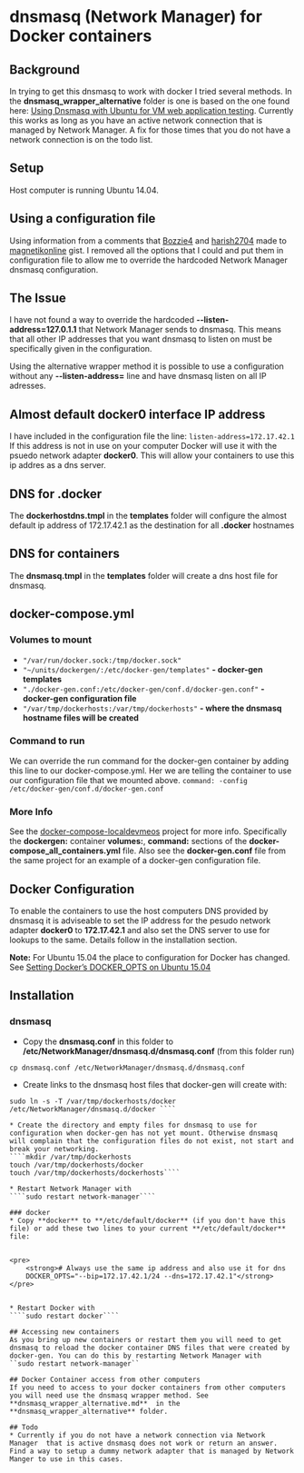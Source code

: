 # dnsmasq (Network Manager) for Docker containers 
## Background
In trying to get this dnsmasq to work with docker I tried several methods.  In the **dnsmasq_wrapper_alternative** folder is one is based on the one found here: [Using Dnsmasq with Ubuntu for VM web application testing](https://gist.github.com/magnetikonline/6236150).  Currently this works as long as you have an active network connection that is managed by Network Manager. A fix for those times that you do not have a network connection is on the todo list.

## Setup
Host computer is running Ubuntu 14.04.

## Using a configuration file
Using information from a comments that  [Bozzie4](https://gist.github.com/Bozzie4)  and [harish2704](https://gist.github.com/harish2704) made to [magnetikonline](https://gist.github.com/magnetikonline) gist. I removed all the options that I could and put them in configuration file to allow me to override the hardcoded Network Manager dnsmasq configuration.

## The Issue
I have not found a way to override the hardcoded **--listen-address=127.0.1.1** that Network Manager sends to dnsmasq. This means that all other IP addresses that you want dnsmasq to listen on must be specifically given in the configuration. 

Using the alternative wrapper method it is possible to use a configuration without any **--listen-address=** line and have dnsmasq listen on all IP adresses. 

## Almost default docker0 interface IP address
I have included in the configuration file the line:
``listen-address=172.17.42.1`` If this address is not in use on your computer Docker will use it with the psuedo network adapter **docker0**. 
This will allow your containers to use this ip addres as a dns server. 

## DNS for .docker
The **dockerhostdns.tmpl** in the **templates** folder will configure the almost default ip address of 172.17.42.1 as the destination for all **.docker** hostnames 

## DNS for containers
The **dnsmasq.tmpl** in the **templates** folder will create a dns host file for dnsmasq.

## docker-compose.yml
### Volumes to mount

- ``"/var/run/docker.sock:/tmp/docker.sock"``
- ``"~/units/dockergen/:/etc/docker-gen/templates"`` **- docker-gen templates**
- ``"./docker-gen.conf:/etc/docker-gen/conf.d/docker-gen.conf"`` **- docker-gen configuration file**
- ``"/var/tmp/dockerhosts:/var/tmp/dockerhosts"`` **- where the dnsmasq hostname files will be created**

### Command to run
We can override the run command for the docker-gen container by adding this line to our docker-compose.yml. Her we are telling the container to use our configuration file that we mounted above.
 ````command: -config /etc/docker-gen/conf.d/docker-gen.conf````

### More Info
See the [docker-compose-localdevmeos](https://github.com/meosch/docker-compose-localdevmeos) project for more info. Specifically the **dockergen:** container **volumes:**, **command:** sections of the **docker-compose_all_containers.yml** file.
Also see the **docker-gen.conf** file from the same project for an example of a docker-gen configuration file.

## Docker Configuration
To enable the containers to use the host computers DNS provided by dnsmasq it is adviseable to set the IP address for the pesudo network adapter **docker0** to **172.17.42.1** and also set the DNS server to use for lookups to the same. Details follow in the installation section.

**Note:** For Ubuntu 15.04 the place to configuration for Docker has changed. See [Setting Docker’s DOCKER_OPTS on Ubuntu 15.04](http://blog.benhall.me.uk/2015/07/setting-dockers-docker_opts-on-ubuntu-15-04/)

## Installation
### dnsmasq
* Copy the **dnsmasq.conf** in this folder to **/etc/NetworkManager/dnsmasq.d/dnsmasq.conf** (from this folder run) 

````cp dnsmasq.conf /etc/NetworkManager/dnsmasq.d/dnsmasq.conf````

* Create links to the dnsmasq host files that docker-gen will create with:

````sudo ln -s -T /var/tmp/dockerhosts/dockerhosts /etc/NetworkManager/dnsmasq.d/dockerhosts
sudo ln -s -T /var/tmp/dockerhosts/docker /etc/NetworkManager/dnsmasq.d/docker ````

* Create the directory and empty files for dnsmasq to use for configuration when docker-gen has not yet mount. Otherwise dnsmasq will complain that the configuration files do not exist, not start and break your networking.
````mkdir /var/tmp/dockerhosts
touch /var/tmp/dockerhosts/docker
touch /var/tmp/dockerhosts/dockerhosts````

* Restart Network Manager with 
````sudo restart network-manager````

### docker
* Copy **docker** to **/etc/default/docker** (if you don't have this file) or add these two lines to your current **/etc/default/docker** file:


<pre>
    <strong># Always use the same ip address and also use it for dns
    DOCKER_OPTS="--bip=172.17.42.1/24 --dns=172.17.42.1"</strong></pre>


* Restart Docker with
````sudo restart docker````

## Accessing new containers
As you bring up new containers or restart them you will need to get dnsmasq to reload the docker container DNS files that were created by docker-gen. You can do this by restarting Network Manager with
``sudo restart network-manager``

## Docker Container access from other computers
If you need to access to your docker containers from other computers you will need use the dnsmasq wrapper method. See **dnsmasq_wrapper_alternative.md**  in the **dnsmasq_wrapper_alternative** folder.

## Todo
* Currently if you do not have a network connection via Network Manager  that is active dnsmasq does not work or return an answer. Find a way to setup a dummy network adapter that is managed by Network Manger to use in this cases.
